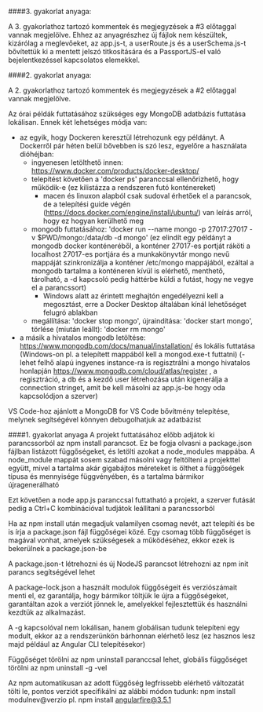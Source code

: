 ####3. gyakorlat anyaga:

A 3. gyakorlathoz tartozó kommentek és megjegyzések a #3 előtaggal vannak megjelölve. Ehhez az anyagrészhez új fájlok nem készültek, kizárólag a meglevőeket, az app.js-t, a userRoute.js és a userSchema.js-t bővítettük ki a mentett jelszó titkosítására és a PassportJS-el való bejelentkezéssel kapcsolatos elemekkel.

####2. gyakorlat anyaga:

A 2. gyakorlathoz tartozó kommentek és megjegyzések a #2 előtaggal vannak megjelölve.

Az órai példák futtatásához szükséges egy MongoDB adatbázis futtatása lokálisan. Ennek két lehetséges módja van:
- az egyik, hogy Dockeren keresztül létrehozunk egy példányt. A Dockerről pár héten belül bővebben is szó lesz, egyelőre a használata dióhéjban:
    - ingyenesen letölthető innen: https://www.docker.com/products/docker-desktop/
    - telepítést követően a 'docker ps' paranccsal ellenőrizhető, hogy működik-e (ez kilistázza a rendszeren futó konténereket)
        - macen és linuxon alapból csak sudoval érhetőek el a parancsok, de a telepítési guide végén (https://docs.docker.com/engine/install/ubuntu/) van leírás arról, hogy ez hogyan kerülhető meg
    - mongodb futtatásához:
      'docker run --name mongo -p 27017:27017 -v $PWD/mongo:/data/db -d mongo' (ez elindít egy példányt a mongodb docker konténeréből, a konténer 27017-es portját ráköti a localhost 27017-es portjára és a munkakönyvtár mongo nevű mappáját szinkronizálja a konténer /etc/mongo mappájából, ezáltal a mongodb tartalma a konténeren kívül is elérhető, menthető, tárolható, a -d kapcsoló pedig háttérbe küldi a futást, hogy ne vegye el a parancssort)
      - Windows alatt az érintett meghajtón engedélyezni kell a megosztást, erre a Docker Desktop általában kínál lehetőséget felugró ablakban
    - megállítása: 'docker stop mongo', újraindítása: 'docker start mongo', törlése (miután leállt): 'docker rm mongo'
- a másik a hivatalos mongodb letöltése: https://www.mongodb.com/docs/manual/installation/ és lokális futtatása (Windows-on pl. a telepített mappából kell a mongod.exe-t futtatni)
(- lehet felhő alapú ingyenes instance-ra is regisztrálni a mongo hivatalos honlapján https://www.mongodb.com/cloud/atlas/register , a regisztráció, a db és a kezdő user létrehozása után kigenerálja a connection stringet, amit be kell másolni az app.js-be hogy oda kapcsolódjon a szerver)

VS Code-hoz ajánlott a MongoDB for VS Code bővítmény telepítése, melynek segítségével könnyen debugolhatjuk az adatbázist



####1. gyakorlat anyaga
A projekt futtatásához előbb adjátok ki parancssorból az npm install parancsot. Ez be fogja olvasni a package.json fájlban listázott
    függőségeket, és letölti azokat a node_modules mappába. A node_module mappát sosem szabad másolni vagy feltölteni a projekttel együtt, mivel a tartalma akár gigabájtos méreteket is ölthet a függőségek típusa és mennyisége függvényében, és a tartalma bármikor újragenerálható

Ezt követően a node app.js paranccsal futtatható a projekt, a szerver futását pedig a Ctrl+C kombinációval tudjátok leállítani a parancssorból

Ha az npm install után megadjuk valamilyen csomag nevét, azt telepíti és be is írja a package.json fájl függőségei közé. Egy csomag több függőséget is magával vonhat, amelyek szükségesek a működéséhez, ekkor ezek is bekerülnek a package.json-be

A package.json-t létrehozni és új NodeJS parancsot létrehozni az npm init parancs segítségével lehet

A package-lock.json a használt modulok függőségeit és verziószámait menti el, ez garantálja, hogy bármikor töltjük le újra a függőségeket, garantáltan azok a verziót jönnek le, amelyekkel fejlesztettük és használni kezdtük az alkalmazást.

A -g kapcsolóval nem lokálisan, hanem globálisan tudunk telepíteni egy modult, ekkor az a rendszerünkön bárhonnan elérhető lesz (ez hasznos lesz majd például az Angular CLI telepítésekor)

Függőséget törölni az npm uninstall paranccsal lehet, globális függőséget törölni az npm uninstall -g -vel

Az npm automatikusan az adott függőség legfrissebb elérhető változatát tölti le, pontos verziót specifikálni az alábbi módon tudunk:
npm install modulnev@verzio
pl. npm install angularfire@3.5.1
